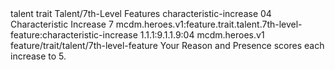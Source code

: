 <ability>
  <metadata>
    <class>talent</class>
    <feature_type>trait</feature_type>
    <file_dpath>Talent/7th-Level Features</file_dpath>
    <item_id>characteristic-increase</item_id>
    <item_index>04</item_index>
    <item_name>Characteristic Increase</item_name>
    <level>7</level>
    <scc>mcdm.heroes.v1:feature.trait.talent.7th-level-feature:characteristic-increase</scc>
    <scdc>1.1.1:9.1.1.9:04</scdc>
    <source>mcdm.heroes.v1</source>
    <type>feature/trait/talent/7th-level-feature</type>
  </metadata>
  <effects>
    <effect type="mundane">Your Reason and Presence scores each increase to 5.</effect>
  </effects>
</ability>

